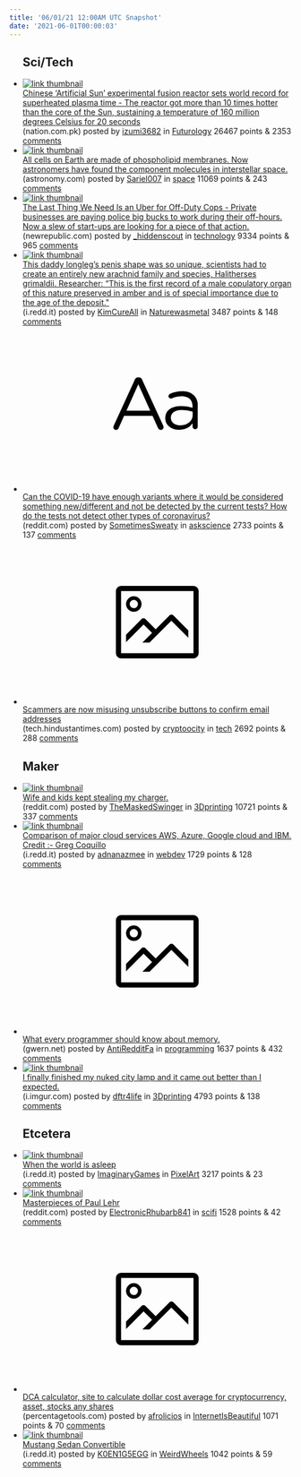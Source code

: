 ```yaml
---
title: '06/01/21 12:00AM UTC Snapshot'
date: '2021-06-01T00:00:03'
---
```

<ul>
<h2>Sci/Tech</h2>

<li><a href='https://nation.com.pk/29-May-2021/chinese-artificial-sun-experimental-fusion-reactor-sets-world-record-for-superheated-plasma-time'><img src='https://b.thumbs.redditmedia.com/pq5mC3nCYA5vjjr8Lf3asvZgBzFsnH1-ibakvxa983w.jpg' alt='link thumbnail'></a><div><div class='linkTitle'><a href='https://nation.com.pk/29-May-2021/chinese-artificial-sun-experimental-fusion-reactor-sets-world-record-for-superheated-plasma-time'>Chinese ‘Artificial Sun’ experimental fusion reactor sets world record for superheated plasma time - The reactor got more than 10 times hotter than the core of the Sun, sustaining a temperature of 160 million degrees Celsius for 20 seconds</a></div>(nation.com.pk) posted by <a href='https://www.reddit.com/user/izumi3682'>izumi3682</a> in <a href='https://www.reddit.com/r/Futurology'>Futurology</a> 26467 points & 2353 <a href='https://www.reddit.com/r/Futurology/comments/noxxtw/chinese_artificial_sun_experimental_fusion/'>comments</a></div></li>

<li><a href='https://astronomy.com/news/2021/05/first-evidence-of-cell-membrane-molecules-in-space'><img src='https://b.thumbs.redditmedia.com/XlupiKHsg0uHoOB6dfaLuwdEBoDyRlywUKndrLRt3sA.jpg' alt='link thumbnail'></a><div><div class='linkTitle'><a href='https://astronomy.com/news/2021/05/first-evidence-of-cell-membrane-molecules-in-space'>All cells on Earth are made of phospholipid membranes. Now astronomers have found the component molecules in interstellar space.</a></div>(astronomy.com) posted by <a href='https://www.reddit.com/user/Sariel007'>Sariel007</a> in <a href='https://www.reddit.com/r/space'>space</a> 11069 points & 243 <a href='https://www.reddit.com/r/space/comments/np4htt/all_cells_on_earth_are_made_of_phospholipid/'>comments</a></div></li>

<li><a href='https://newrepublic.com/article/162545/gig-economy-uber-for-off-duty-cops'><img src='https://b.thumbs.redditmedia.com/GabL-4DzNgfzqXH8uuVT1dq8L4VYLosVsqM7aoNO0fU.jpg' alt='link thumbnail'></a><div><div class='linkTitle'><a href='https://newrepublic.com/article/162545/gig-economy-uber-for-off-duty-cops'>The Last Thing We Need Is an Uber for Off-Duty Cops - Private businesses are paying police big bucks to work during their off-hours. Now a slew of start-ups are looking for a piece of that action.</a></div>(newrepublic.com) posted by <a href='https://www.reddit.com/user/_hiddenscout'>_hiddenscout</a> in <a href='https://www.reddit.com/r/technology'>technology</a> 9334 points & 965 <a href='https://www.reddit.com/r/technology/comments/np2l8z/the_last_thing_we_need_is_an_uber_for_offduty/'>comments</a></div></li>

<li><a href='https://i.redd.it/ihjllmnk7g271.jpg'><img src='https://a.thumbs.redditmedia.com/YIlFCDdG0RcaeMF91aR5XKtdPF2otijS8qM-NsactA0.jpg' alt='link thumbnail'></a><div><div class='linkTitle'><a href='https://i.redd.it/ihjllmnk7g271.jpg'>This daddy longleg’s penis shape was so unique, scientists had to create an entirely new arachnid family and species, Halitherses grimaldii. Researcher: “This is the first record of a male copulatory organ of this nature preserved in amber and is of special importance due to the age of the deposit."</a></div>(i.redd.it) posted by <a href='https://www.reddit.com/user/KimCureAll'>KimCureAll</a> in <a href='https://www.reddit.com/r/Naturewasmetal'>Naturewasmetal</a> 3487 points & 148 <a href='https://www.reddit.com/r/Naturewasmetal/comments/np2cw0/this_daddy_longlegs_penis_shape_was_so_unique/'>comments</a></div></li>

<li><a href='https://www.reddit.com/r/askscience/comments/np4zyb/can_the_covid19_have_enough_variants_where_it/'><svg version='1.1' viewBox='-34 -12 104 64' preserveAspectRatio='xMidYMid slice' xmlns='http://www.w3.org/2000/svg' xmlns:xlink='http://www.w3.org/1999/xlink'>
    <title>text link thumbnail</title>
    <path d='M12.19,8.84a1.45,1.45,0,0,0-1.4-1h-.12a1.46,1.46,0,0,0-1.42,1L1.14,26.56a1.29,1.29,0,0,0-.14.59,1,1,0,0,0,1,1,1.12,1.12,0,0,0,1.08-.77l2.08-4.65h11l2.08,4.59a1.24,1.24,0,0,0,1.12.83,1.08,1.08,0,0,0,1.08-1.08,1.64,1.64,0,0,0-.14-.57ZM6.08,20.71l4.59-10.22,4.6,10.22Z'>
    </path>
    <path d='M32.24,14.78A6.35,6.35,0,0,0,27.6,13.2a11.36,11.36,0,0,0-4.7,1,1,1,0,0,0-.58.89,1,1,0,0,0,.94.92,1.23,1.23,0,0,0,.39-.08,8.87,8.87,0,0,1,3.72-.81c2.7,0,4.28,1.33,4.28,3.92v.5a15.29,15.29,0,0,0-4.42-.61c-3.64,0-6.14,1.61-6.14,4.64v.05c0,2.95,2.7,4.48,5.37,4.48a6.29,6.29,0,0,0,5.19-2.48V26.9a1,1,0,0,0,1,1,1,1,0,0,0,1-1.06V19A5.71,5.71,0,0,0,32.24,14.78Zm-.56,7.7c0,2.28-2.17,3.89-4.81,3.89-1.94,0-3.61-1.06-3.61-2.86v-.06c0-1.8,1.5-3,4.2-3a15.2,15.2,0,0,1,4.22.61Z'>
    </path>
    </svg></a><div><div class='linkTitle'><a href='https://www.reddit.com/r/askscience/comments/np4zyb/can_the_covid19_have_enough_variants_where_it/'>Can the COVID-19 have enough variants where it would be considered something new/different and not be detected by the current tests? How do the tests not detect other types of coronavirus?</a></div>(reddit.com) posted by <a href='https://www.reddit.com/user/SometimesSweaty'>SometimesSweaty</a> in <a href='https://www.reddit.com/r/askscience'>askscience</a> 2733 points & 137 <a href='https://www.reddit.com/r/askscience/comments/np4zyb/can_the_covid19_have_enough_variants_where_it/'>comments</a></div></li>

<li><a href='https://tech.hindustantimes.com/tech/news/scammers-are-now-misusing-unsubscribe-buttons-to-confirm-email-addresses-report-71622459458739.html'><svg version='1.1' viewBox='-34 -14 104 64' preserveAspectRatio='xMidYMid meet' xmlns='http://www.w3.org/2000/svg' xmlns:xlink='http://www.w3.org/1999/xlink'>
    <title>link thumbnail</title>
    <path d='M32,4H4A2,2,0,0,0,2,6V30a2,2,0,0,0,2,2H32a2,2,0,0,0,2-2V6A2,2,0,0,0,32,4ZM4,30V6H32V30Z'></path>
    <path d='M8.92,14a3,3,0,1,0-3-3A3,3,0,0,0,8.92,14Zm0-4.6A1.6,1.6,0,1,1,7.33,11,1.6,1.6,0,0,1,8.92,9.41Z'></path>
    <path d='M22.78,15.37l-5.4,5.4-4-4a1,1,0,0,0-1.41,0L5.92,22.9v2.83l6.79-6.79L16,22.18l-3.75,3.75H15l8.45-8.45L30,24V21.18l-5.81-5.81A1,1,0,0,0,22.78,15.37Z'></path>
    </svg></a><div><div class='linkTitle'><a href='https://tech.hindustantimes.com/tech/news/scammers-are-now-misusing-unsubscribe-buttons-to-confirm-email-addresses-report-71622459458739.html'>Scammers are now misusing unsubscribe buttons to confirm email addresses</a></div>(tech.hindustantimes.com) posted by <a href='https://www.reddit.com/user/cryptoocity'>cryptoocity</a> in <a href='https://www.reddit.com/r/tech'>tech</a> 2692 points & 288 <a href='https://www.reddit.com/r/tech/comments/np3080/scammers_are_now_misusing_unsubscribe_buttons_to/'>comments</a></div></li>

<h2>Maker</h2>

<li><a href='https://www.reddit.com/gallery/np9sis'><img src='https://b.thumbs.redditmedia.com/qT4LqJ6OFY1K-qhhQwu8uYABVLFEbd_f1YUDEG0iZRc.jpg' alt='link thumbnail'></a><div><div class='linkTitle'><a href='https://www.reddit.com/gallery/np9sis'>Wife and kids kept stealing my charger.</a></div>(reddit.com) posted by <a href='https://www.reddit.com/user/TheMaskedSwinger'>TheMaskedSwinger</a> in <a href='https://www.reddit.com/r/3Dprinting'>3Dprinting</a> 10721 points & 337 <a href='https://www.reddit.com/r/3Dprinting/comments/np9sis/wife_and_kids_kept_stealing_my_charger/'>comments</a></div></li>

<li><a href='https://i.redd.it/2n4g9vmz5e271.jpg'><img src='https://b.thumbs.redditmedia.com/8ttQfyuF2cjkD3MgjY-Ylq_5vsOM0AVaOJggtYgn-9U.jpg' alt='link thumbnail'></a><div><div class='linkTitle'><a href='https://i.redd.it/2n4g9vmz5e271.jpg'>Comparison of major cloud services AWS, Azure, Google cloud and IBM. Credit :- Greg Coquillo</a></div>(i.redd.it) posted by <a href='https://www.reddit.com/user/adnanazmee'>adnanazmee</a> in <a href='https://www.reddit.com/r/webdev'>webdev</a> 1729 points & 128 <a href='https://www.reddit.com/r/webdev/comments/nov823/comparison_of_major_cloud_services_aws_azure/'>comments</a></div></li>

<li><a href='https://www.gwern.net/docs/cs/2007-drepper.pdf'><svg version='1.1' viewBox='-34 -14 104 64' preserveAspectRatio='xMidYMid meet' xmlns='http://www.w3.org/2000/svg' xmlns:xlink='http://www.w3.org/1999/xlink'>
    <title>link thumbnail</title>
    <path d='M32,4H4A2,2,0,0,0,2,6V30a2,2,0,0,0,2,2H32a2,2,0,0,0,2-2V6A2,2,0,0,0,32,4ZM4,30V6H32V30Z'></path>
    <path d='M8.92,14a3,3,0,1,0-3-3A3,3,0,0,0,8.92,14Zm0-4.6A1.6,1.6,0,1,1,7.33,11,1.6,1.6,0,0,1,8.92,9.41Z'></path>
    <path d='M22.78,15.37l-5.4,5.4-4-4a1,1,0,0,0-1.41,0L5.92,22.9v2.83l6.79-6.79L16,22.18l-3.75,3.75H15l8.45-8.45L30,24V21.18l-5.81-5.81A1,1,0,0,0,22.78,15.37Z'></path>
    </svg></a><div><div class='linkTitle'><a href='https://www.gwern.net/docs/cs/2007-drepper.pdf'>What every programmer should know about memory.</a></div>(gwern.net) posted by <a href='https://www.reddit.com/user/AntiRedditFa'>AntiRedditFa</a> in <a href='https://www.reddit.com/r/programming'>programming</a> 1637 points & 432 <a href='https://www.reddit.com/r/programming/comments/nougk1/what_every_programmer_should_know_about_memory/'>comments</a></div></li>

<li><a href='https://i.imgur.com/MMg5Kzt.jpg'><img src='https://b.thumbs.redditmedia.com/Zks1bcFczwqHF3zBB31Ci6aZtAKxo4-MpTzJDK3KmAE.jpg' alt='link thumbnail'></a><div><div class='linkTitle'><a href='https://i.imgur.com/MMg5Kzt.jpg'>I finally finished my nuked city lamp and it came out better than I expected.</a></div>(i.imgur.com) posted by <a href='https://www.reddit.com/user/dftr4life'>dftr4life</a> in <a href='https://www.reddit.com/r/3Dprinting'>3Dprinting</a> 4793 points & 138 <a href='https://www.reddit.com/r/3Dprinting/comments/noszqy/i_finally_finished_my_nuked_city_lamp_and_it_came/'>comments</a></div></li>

<h2>Etcetera</h2>

<li><a href='https://i.redd.it/bjs6ddxw6e271.png'><img src='https://b.thumbs.redditmedia.com/hjlkOJcV0Tc83kiPhm3bv7ytUtr3P_BB5Cg6qr9aDLI.jpg' alt='link thumbnail'></a><div><div class='linkTitle'><a href='https://i.redd.it/bjs6ddxw6e271.png'>When the world is asleep</a></div>(i.redd.it) posted by <a href='https://www.reddit.com/user/ImaginaryGames'>ImaginaryGames</a> in <a href='https://www.reddit.com/r/PixelArt'>PixelArt</a> 3217 points & 23 <a href='https://www.reddit.com/r/PixelArt/comments/novd02/when_the_world_is_asleep/'>comments</a></div></li>

<li><a href='https://www.reddit.com/gallery/noz575'><img src='https://b.thumbs.redditmedia.com/YMpfTrlfN0dNu9yyQxzrw075HDJa_GfI5uiaSs4svFs.jpg' alt='link thumbnail'></a><div><div class='linkTitle'><a href='https://www.reddit.com/gallery/noz575'>Masterpieces of Paul Lehr</a></div>(reddit.com) posted by <a href='https://www.reddit.com/user/ElectronicRhubarb841'>ElectronicRhubarb841</a> in <a href='https://www.reddit.com/r/scifi'>scifi</a> 1528 points & 42 <a href='https://www.reddit.com/r/scifi/comments/noz575/masterpieces_of_paul_lehr/'>comments</a></div></li>

<li><a href='https://percentagetools.com/dollar-cost-average-calculator/'><svg version='1.1' viewBox='-34 -14 104 64' preserveAspectRatio='xMidYMid meet' xmlns='http://www.w3.org/2000/svg' xmlns:xlink='http://www.w3.org/1999/xlink'>
    <title>link thumbnail</title>
    <path d='M32,4H4A2,2,0,0,0,2,6V30a2,2,0,0,0,2,2H32a2,2,0,0,0,2-2V6A2,2,0,0,0,32,4ZM4,30V6H32V30Z'></path>
    <path d='M8.92,14a3,3,0,1,0-3-3A3,3,0,0,0,8.92,14Zm0-4.6A1.6,1.6,0,1,1,7.33,11,1.6,1.6,0,0,1,8.92,9.41Z'></path>
    <path d='M22.78,15.37l-5.4,5.4-4-4a1,1,0,0,0-1.41,0L5.92,22.9v2.83l6.79-6.79L16,22.18l-3.75,3.75H15l8.45-8.45L30,24V21.18l-5.81-5.81A1,1,0,0,0,22.78,15.37Z'></path>
    </svg></a><div><div class='linkTitle'><a href='https://percentagetools.com/dollar-cost-average-calculator/'>DCA calculator, site to calculate dollar cost average for cryptocurrency, asset, stocks any shares</a></div>(percentagetools.com) posted by <a href='https://www.reddit.com/user/afrolicios'>afrolicios</a> in <a href='https://www.reddit.com/r/InternetIsBeautiful'>InternetIsBeautiful</a> 1071 points & 70 <a href='https://www.reddit.com/r/InternetIsBeautiful/comments/np4mza/dca_calculator_site_to_calculate_dollar_cost/'>comments</a></div></li>

<li><a href='https://i.redd.it/wy5meu18fg271.jpg'><img src='https://b.thumbs.redditmedia.com/yvGmhj7ekbFFn8LrWOzk67m7aq31oN4uZshOtcVLnbk.jpg' alt='link thumbnail'></a><div><div class='linkTitle'><a href='https://i.redd.it/wy5meu18fg271.jpg'>Mustang Sedan Convertible</a></div>(i.redd.it) posted by <a href='https://www.reddit.com/user/K0EN1G5EGG'>K0EN1G5EGG</a> in <a href='https://www.reddit.com/r/WeirdWheels'>WeirdWheels</a> 1042 points & 59 <a href='https://www.reddit.com/r/WeirdWheels/comments/np2w9t/mustang_sedan_convertible/'>comments</a></div></li>

</ul>
